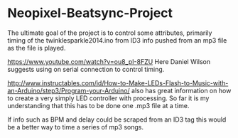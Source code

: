 # Neopixel-Beatsync-Project
The ultimate goal of the project is to control some attributes, primarily timing of the twinklesparkle2014.ino from ID3 info pushed from an mp3 file as the file is played. 

https://www.youtube.com/watch?v=ou8_pI-8FZU
Here Daniel Wilson suggests using on serial connection to control timing. 

http://www.instructables.com/id/How-to-Make-LEDs-Flash-to-Music-with-an-Arduino/step3/Program-your-Arduino/
also has great information on how to create a very simply LED controller with processing. So far it is my understanding that this has to be done one .mp3 file at a time. 

If info such as BPM and delay could be scraped from an ID3 tag this would be a better way to time a series of mp3 songs. 
